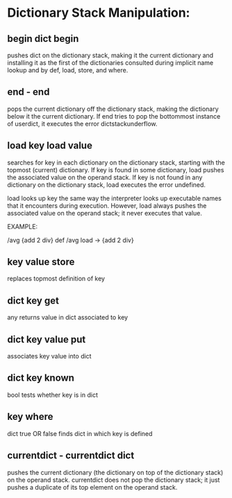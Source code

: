 Dictionary Stack Manipulation:
===

begin dict begin 
------
pushes dict on the dictionary stack, making it the current dictionary and installing it as the first of the dictionaries consulted during implicit name lookup and by def, load, store, and where.


end - end
---------
pops the current dictionary off the dictionary stack, making the dictionary below it the current dictionary. If end tries to pop the bottommost instance of userdict, it executes the error dictstackunderflow.


load key load value 
----------

searches for key in each dictionary on the dictionary stack, starting with the topmost (current) dictionary. If key is found in some dictionary, load pushes the associated value on the operand stack. If key is not found in any dictionary on the dictionary stack, load executes the error undefined. 

load looks up key the same way the interpreter looks up executable names that it encounters during execution. However, load always pushes the associated value on the operand stack; it never executes that value. 

EXAMPLE:

/avg {add 2 div} def 
/avg load -> {add 2 div}


key value store
------
replaces topmost definition of key


dict key get
-------
any
returns value in dict associated to key

dict key value put
------------
associates key value into dict


dict key known
---------------
bool
tests whether key is in dict


key where
-------------
dict true OR false
finds dict in which key is defined


currentdict - currentdict dict 
------------

pushes the current dictionary (the dictionary on top of the dictionary stack) on the operand stack. currentdict does not pop the dictionary stack; it just pushes a duplicate of its top element on the operand stack.